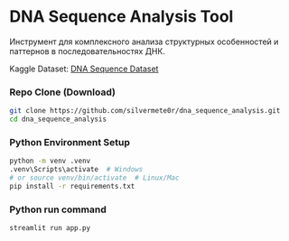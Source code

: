 # DNA Sequence Analysis Tool

Инструмент для комплексного анализа структурных особенностей и паттернов в последовательностях ДНК.

Kaggle Dataset: [DNA Sequence Dataset](https://www.kaggle.com/datasets/nageshsingh/dna-sequence-dataset)

### Repo Clone (Download)
```bash
git clone https://github.com/silvermete0r/dna_sequence_analysis.git
cd dna_sequence_analysis
```

### Python Environment Setup
```bash
python -m venv .venv
.venv\Scripts\activate  # Windows
# or source venv/bin/activate  # Linux/Mac
pip install -r requirements.txt
```

### Python run command
```bash
streamlit run app.py
```